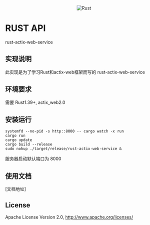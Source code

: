 <br>

<p align="center">
<img src="https://actix.rs/img/logo-large.png" alt="Rust">
</p>


# RUST API
rust-actix-web-service

## 实现说明
此实现是为了学习Rust和actix-web框架而写的
rust-actix-web-service

## 环境要求

需要 Rust1.39+, actix_web2.0

## 安装运行

```shell
systemfd --no-pid -s http::8000 -- cargo watch -x run
cargo run
cargo update
cargo build --release
sudo nohup ./target/release/rust-actix-web-service &
```
服务器启动默认端口为 8000

## 使用文档

[文档地址]

## License

Apache License Version 2.0, http://www.apache.org/licenses/